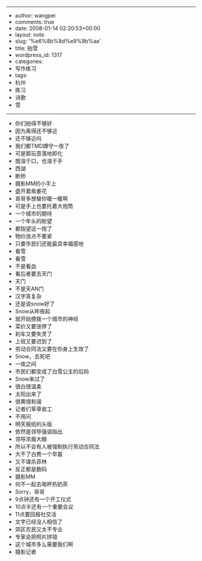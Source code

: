 - --
- author: wangpei
- comments: true
- date: 2008-01-14 02:20:53+00:00
- layout: note
- slug: '%e6%8b%8d%e9%9b%aa'
- title: 拍雪
- wordpress_id: 1317
- categories:
- 写作练习
- tags:
- 杭州
- 练习
- 诗歌
- 雪
- --
- 你们拍得不够好
- 因为离得还不够近
- 还不够近吗
- 我们都TMD蹲守一夜了
- 可是那玩意落地即化
- 既溶于口，也溶于手
- 西湖
- 断桥
- 摄影MM的小手上
- 盛开着紫姜花
- 哥哥多想替你暖一暖啊
- 可是手上也要托着大炮筒
- 一个城市的期待
- 一个年头的盼望
- 都指望这一炮了
- 物价涨点不要紧
- 只要市民们还能最具幸福感地
- 看雪
- 看雪
- 不是看血
- 看后者要去天门
- 天门
- 不是天AN门
- 汉字真复杂
- 还是说snow好了
- Snow从昨夜起
- 就开始撩拨一个城市的神经
- 菜价又要涨停了
- 刹车又要失灵了
- 上班又要迟到了
- 劳动合同法又要在你身上生效了
- Snow，去死吧
- 一夜之间
- 市民们都变成了白雪公主的后妈
- Snow来过了
- 很白很温柔
- 太阳出来了
- 很黄很和谐
- 记者们草草收工
- 不用问
- 明天报纸的头版
- 依然是领导强调指出
- 领导浓眉大眼
- 所以不会有人被强制执行劳动合同法
- 大不了白费一个早晨
- 又不谋杀菲林
- 反正都是数码
- 摄影MM
- 何不一起去喝杯热奶茶
- Sorry，哥哥
- 9点钟还有一个开工仪式
- 10点半还有一个重要会议
- 11点要回报社交活
- 文字已经没人相信了
- 郊区农民又太不专业
- 专家会把照片拼错
- 这个城市多么需要我们啊
- 摄影记者
